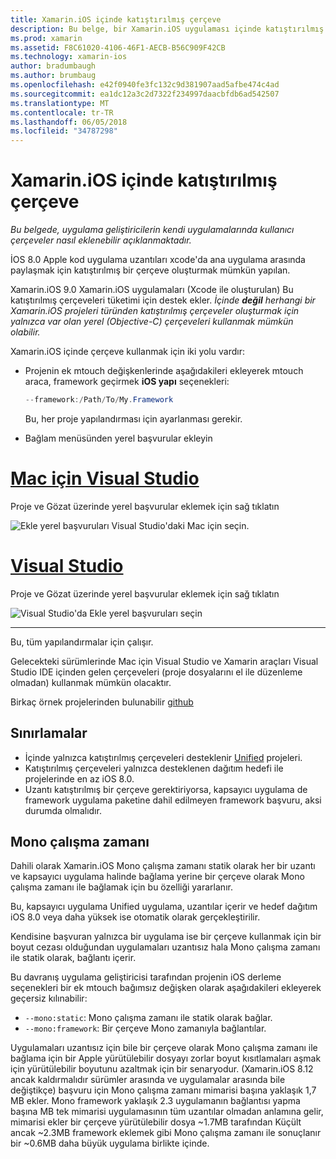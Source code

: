 ```yaml
---
title: Xamarin.iOS içinde katıştırılmış çerçeve
description: Bu belge, bir Xamarin.iOS uygulaması içinde katıştırılmış çerçeve kod paylaşmak açıklar. Bu mtouch aracı veya yerel başvuruları ile yapılabilir.
ms.prod: xamarin
ms.assetid: F8C61020-4106-46F1-AECB-B56C909F42CB
ms.technology: xamarin-ios
author: bradumbaugh
ms.author: brumbaug
ms.openlocfilehash: e42f0940fe3fc132c9d381907aad5afbe474c4ad
ms.sourcegitcommit: ea1dc12a3c2d7322f234997daacbfdb6ad542507
ms.translationtype: MT
ms.contentlocale: tr-TR
ms.lasthandoff: 06/05/2018
ms.locfileid: "34787298"
---
```

# <a name="embedded-frameworks-in-xamarinios"></a>Xamarin.iOS içinde katıştırılmış çerçeve

_Bu belgede, uygulama geliştiricilerin kendi uygulamalarında kullanıcı çerçeveler nasıl eklenebilir açıklanmaktadır._

İOS 8.0 Apple kod uygulama uzantıları xcode'da ana uygulama arasında paylaşmak için katıştırılmış bir çerçeve oluşturmak mümkün yapılan.

Xamarin.iOS 9.0 Xamarin.iOS uygulamaları (Xcode ile oluşturulan) Bu katıştırılmış çerçeveleri tüketimi için destek ekler. *İçinde **değil** herhangi bir Xamarin.iOS projeleri türünden katıştırılmış çerçeveler oluşturmak için yalnızca var olan yerel (Objective-C) çerçeveleri kullanmak mümkün olabilir.*

Xamarin.iOS içinde çerçeve kullanmak için iki yolu vardır:

- Projenin ek mtouch değişkenlerinde aşağıdakileri ekleyerek mtouch araca, framework geçirmek **iOS yapı** seçenekleri:

  ```csharp
  --framework:/Path/To/My.Framework
  ```

  Bu, her proje yapılandırması için ayarlanması gerekir.

- Bağlam menüsünden yerel başvurular ekleyin

# <a name="visual-studio-for-mactabvsmac"></a>[Mac için Visual Studio](#tab/vsmac)

Proje ve Gözat üzerinde yerel başvurular eklemek için sağ tıklatın

![](embedded-frameworks-images/xam-native-refs.png "Ekle yerel başvuruları Visual Studio'daki Mac için seçin.")

# <a name="visual-studiotabvswin"></a>[Visual Studio](#tab/vswin)

Proje ve Gözat üzerinde yerel başvurular eklemek için sağ tıklatın

![](embedded-frameworks-images/vs-native-refs.png "Visual Studio'da Ekle yerel başvuruları seçin")

-----

  Bu, tüm yapılandırmalar için çalışır.

Gelecekteki sürümlerinde Mac için Visual Studio ve Xamarin araçları Visual Studio IDE içinden gelen çerçeveleri (proje dosyalarını el ile düzenleme olmadan) kullanmak mümkün olacaktır.

Birkaç örnek projelerinden bulunabilir [github](https://github.com/rolfbjarne/embedded-frameworks)

## <a name="limitations"></a>Sınırlamalar

- İçinde yalnızca katıştırılmış çerçeveleri desteklenir [Unified](~/cross-platform/macios/unified/index.md) projeleri.
- Katıştırılmış çerçeveleri yalnızca desteklenen dağıtım hedefi ile projelerinde en az iOS 8.0.
- Uzantı katıştırılmış bir çerçeve gerektiriyorsa, kapsayıcı uygulama de framework uygulama paketine dahil edilmeyen framework başvuru, aksi durumda olmalıdır.

## <a name="the-mono-runtime"></a>Mono çalışma zamanı

Dahili olarak Xamarin.iOS Mono çalışma zamanı statik olarak her bir uzantı ve kapsayıcı uygulama halinde bağlama yerine bir çerçeve olarak Mono çalışma zamanı ile bağlamak için bu özelliği yararlanır.

Bu, kapsayıcı uygulama Unified uygulama, uzantılar içerir ve hedef dağıtım iOS 8.0 veya daha yüksek ise otomatik olarak gerçekleştirilir.

Kendisine başvuran yalnızca bir uygulama ise bir çerçeve kullanmak için bir boyut cezası olduğundan uygulamaları uzantısız hala Mono çalışma zamanı ile statik olarak, bağlantı içerir.

Bu davranış uygulama geliştiricisi tarafından projenin iOS derleme seçenekleri bir ek mtouch bağımsız değişken olarak aşağıdakileri ekleyerek geçersiz kılınabilir:

- `--mono:static`: Mono çalışma zamanı ile statik olarak bağlar.
- `--mono:framework`: Bir çerçeve Mono zamanıyla bağlantılar.

Uygulamaları uzantısız için bile bir çerçeve olarak Mono çalışma zamanı ile bağlama için bir Apple yürütülebilir dosyayı zorlar boyut kısıtlamaları aşmak için yürütülebilir boyutunu azaltmak için bir senaryodur. (Xamarin.iOS 8.12 ancak kaldırmalıdır sürümler arasında ve uygulamalar arasında bile değiştikçe) başvuru için Mono çalışma zamanı mimarisi başına yaklaşık 1,7 MB ekler. Mono framework yaklaşık 2.3 uygulamanın bağlantısı yapma başına MB tek mimarisi uygulamasının tüm uzantılar olmadan anlamına gelir, mimarisi ekler bir çerçeve yürütülebilir dosya ~1.7MB tarafından Küçült ancak ~2.3MB framework eklemek gibi Mono çalışma zamanı ile sonuçlanır bir ~0.6MB daha büyük uygulama birlikte içinde.

